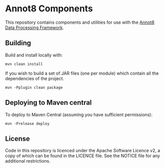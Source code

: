 # Annot8 Components

This repository contains components and utilities for use with the [Annot8 Data Processing Framework](https://github.com/annot8).

## Building

Build and install locally with:

```shell script
mvn clean install
```

If you wish to build a set of JAR files (one per module) which contain all the dependencies of the project.

```
mvn -Pplugin clean package
```

## Deploying to Maven central

To deploy to Maven Central (assuming you have sufficient permissions):

```shell script
mvn -Prelease deploy
``` 

## License

Code in this repository is licenced under the Apache Software Licence v2, a copy of which can be found in the LICENCE file.
See the NOTICE file for any additional restrictions.